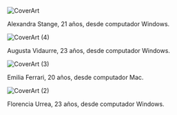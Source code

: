 ![CoverArt](https://user-images.githubusercontent.com/101121746/160850214-140826b5-7974-4d66-8b01-ff8bfb45121e.jpeg)

Alexandra Stange, 21 años, desde computador Windows.

![CoverArt (4)](https://user-images.githubusercontent.com/101121746/160850879-c0301964-f220-492b-81be-d37b9bf8c9e8.jpg)

Augusta Vidaurre, 23 años, desde computador Windows.

![CoverArt (3)](https://user-images.githubusercontent.com/101121746/160851166-4ef5c220-084a-4e1d-bb09-2ebd413ac64e.jpeg)

Emilia Ferrari, 20 años, desde computador Mac.

![CoverArt (2)](https://user-images.githubusercontent.com/101121746/160851578-221ef527-2da4-4c7d-ad78-89a146df3a37.jpeg)

Florencia Urrea, 23 años, desde computador Windows.
